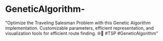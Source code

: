 # GeneticAlgorithm-
 "Optimize the Traveling Salesman Problem with this Genetic Algorithm implementation. Customizable parameters, efficient representation, and visualization tools for efficient route finding. 🌐🧬 #TSP #GeneticAlgorithm"
